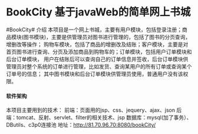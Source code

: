 # BookCity   基于javaWeb的简单网上书城

#BookCity# 介绍
  本项目是一个网上书城，主要有用户模块，包括登录注册；商品模块(图书模块)，主要是供管理员对图书进行管理的，包括了图书的分页查询，增删改等操作；
购物车模块，包括了商品的增删改及结账；客户模块，主要是对首页图书进行查询、分页及添加商品到购物车的；订单模块，包括用户订单模块和后台订单模块，
用户在结账后可以查询自己的订单信息并签收，后台订单模块供管理员对整个系统的订单进行管理，比如发货、查询某用户的所有订单或查询某个订单号的信息；
其中图书模块和后台订单模块供管理员使用，普通用户没有该权限。

#### 软件架构
本项目主要用到的技术：
    前端：页面用的jsp、css、jequery、ajax、json
    后端：tomcat、反射、servlet、filter的相关技术、jsp
    数据库：mysql(加了事务）、DButils、c3p0连接池
    地址：http://81.70.96.70:8080/bookCity/